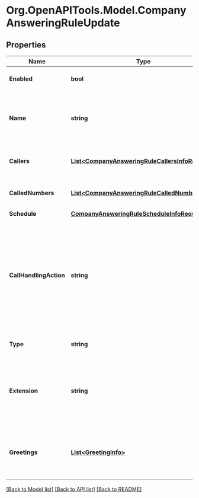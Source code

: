 
# Org.OpenAPITools.Model.CompanyAnsweringRuleUpdate

## Properties

Name | Type | Description | Notes
------------ | ------------- | ------------- | -------------
**Enabled** | **bool** | Specifies if the rule is active or inactive. The default value is &#39;True&#39; | [optional] [default to true]
**Name** | **string** | Name of an answering rule specified by user. Max number of symbols is 30. The default value is &#39;My Rule N&#39; where &#39;N&#39; is the first free number | [optional] 
**Callers** | [**List&lt;CompanyAnsweringRuleCallersInfoRequest&gt;**](CompanyAnsweringRuleCallersInfoRequest.md) | Answering rule will be applied when calls are received from the specified caller(s) | [optional] 
**CalledNumbers** | [**List&lt;CompanyAnsweringRuleCalledNumberInfo&gt;**](CompanyAnsweringRuleCalledNumberInfo.md) | Answering rule will be applied when calling the specified number(s) | [optional] 
**Schedule** | [**CompanyAnsweringRuleScheduleInfoRequest**](CompanyAnsweringRuleScheduleInfoRequest.md) |  | [optional] 
**CallHandlingAction** | **string** | Specifies how incoming calls are forwarded. The default value is &#39;Operator&#39; &#39;Operator&#39; - play company greeting and forward to operator extension &#39;Disconnect&#39; - play company greeting and disconnect &#39;Bypass&#39; - bypass greeting to go to selected extension &#x3D; [&#39;Operator&#39;, &#39;Disconnect&#39;,&#39;Bypass&#39;] | [optional] 
**Type** | **string** | Type of an answering rule | [optional] [default to TypeEnum.Custom]
**Extension** | **string** | Internal identifier of the extension the call is forwarded to. Supported for &#39;Bypass&#39; mode only (that should be specified in &#x60;callHandlingAction&#x60; field) | [optional] 
**Greetings** | [**List&lt;GreetingInfo&gt;**](GreetingInfo.md) | Greetings applied for an answering rule; only predefined greetings can be applied, see Dictionary Greeting List | [optional] 

[[Back to Model list]](../README.md#documentation-for-models)
[[Back to API list]](../README.md#documentation-for-api-endpoints)
[[Back to README]](../README.md)

